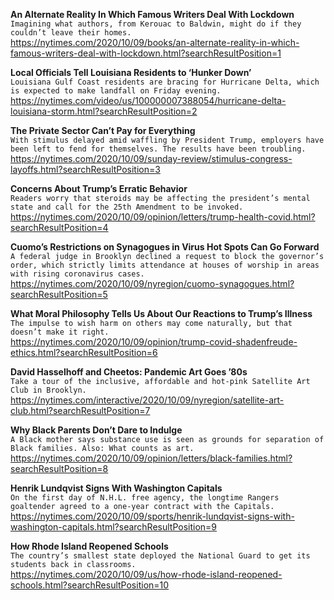 **An Alternate Reality In Which Famous Writers Deal With Lockdown**\
`Imagining what authors, from Kerouac to Baldwin, might do if they couldn’t leave their homes.`\
https://nytimes.com/2020/10/09/books/an-alternate-reality-in-which-famous-writers-deal-with-lockdown.html?searchResultPosition=1

**Local Officials Tell Louisiana Residents to ‘Hunker Down’**\
`Louisiana Gulf Coast residents are bracing for Hurricane Delta, which is expected to make landfall on Friday evening.`\
https://nytimes.com/video/us/100000007388054/hurricane-delta-louisiana-storm.html?searchResultPosition=2

**The Private Sector Can’t Pay for Everything**\
`With stimulus delayed amid waffling by President Trump, employers have been left to fend for themselves. The results have been troubling.`\
https://nytimes.com/2020/10/09/sunday-review/stimulus-congress-layoffs.html?searchResultPosition=3

**Concerns About Trump’s Erratic Behavior**\
`Readers worry that steroids may be affecting the president’s mental state and call for the 25th Amendment to be invoked.`\
https://nytimes.com/2020/10/09/opinion/letters/trump-health-covid.html?searchResultPosition=4

**Cuomo’s Restrictions on Synagogues in Virus Hot Spots Can Go Forward**\
`A federal judge in Brooklyn declined a request to block the governor’s order, which strictly limits attendance at houses of worship in areas with rising coronavirus cases.`\
https://nytimes.com/2020/10/09/nyregion/cuomo-synagogues.html?searchResultPosition=5

**What Moral Philosophy Tells Us About Our Reactions to Trump’s Illness**\
`The impulse to wish harm on others may come naturally, but that doesn’t make it right.`\
https://nytimes.com/2020/10/09/opinion/trump-covid-shadenfreude-ethics.html?searchResultPosition=6

**David Hasselhoff and Cheetos: Pandemic Art Goes ’80s**\
`Take a tour of the inclusive, affordable and hot-pink Satellite Art Club in Brooklyn.`\
https://nytimes.com/interactive/2020/10/09/nyregion/satellite-art-club.html?searchResultPosition=7

**Why Black Parents Don’t Dare to Indulge**\
`A Black mother says substance use is seen as grounds for separation of Black families. Also: What counts as art.`\
https://nytimes.com/2020/10/09/opinion/letters/black-families.html?searchResultPosition=8

**Henrik Lundqvist Signs With Washington Capitals**\
`On the first day of N.H.L. free agency, the longtime Rangers goaltender agreed to a one-year contract with the Capitals.`\
https://nytimes.com/2020/10/09/sports/henrik-lundqvist-signs-with-washington-capitals.html?searchResultPosition=9

**How Rhode Island Reopened Schools**\
`The country’s smallest state deployed the National Guard to get its students back in classrooms.`\
https://nytimes.com/2020/10/09/us/how-rhode-island-reopened-schools.html?searchResultPosition=10

